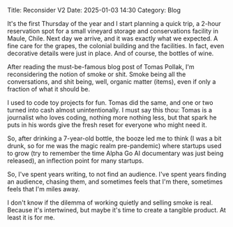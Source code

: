 Title: Reconsider V2
Date: 2025-01-03 14:30
Category: Blog


It's the first Thursday of the year and I start planning a quick trip, a 2-hour reservation spot for a small vineyard storage and conservations facility in Maule, Chile. Next day we arrive, and it was exactly what we expected. A fine care for the grapes, the colonial building and the facilities. In fact, even decorative details were just in place. And of course, the bottles of wine.

After reading the must-be-famous blog post of Tomas Pollak, I'm reconsidering the notion of smoke or shit. Smoke being all the conversations, and shit being, well, organic matter (items), even if only a fraction of what it should be.

I used to code toy projects for fun. Tomas did the same, and one or two turned into cash almost unintentionally. I must say this thou: Tomas is a journalist who loves coding, nothing more nothing less, but that spark he puts in his words give the fresh reset for everyone who might need it.

So, after drinking a 7-year-old bottle, the booze led me to think (I was a bit drunk, so for me was the magic realm pre-pandemic) where startups used to grow (try to remember the time Alpha Go AI documentary was just being released), an inflection point for many startups.

So, I've spent years writing, to not find an audience. I've spent years finding an audience, chasing them, and sometimes feels that I'm there, sometimes feels that I'm miles away.

I don't know if the dilemma of working quietly and selling smoke is real. Because it's intertwined, but maybe it's time to create a tangible product. At least it is for me.
